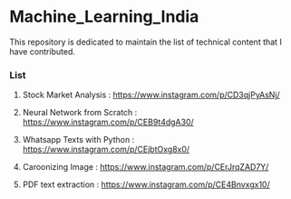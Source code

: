 # Machine_Learning_India
This repository is dedicated to maintain the list of technical content that I have contributed. 

### List
  
  1. Stock Market Analysis : https://www.instagram.com/p/CD3qjPyAsNj/
  
  2. Neural Network from Scratch : https://www.instagram.com/p/CEB9t4dgA30/
  
  3. Whatsapp Texts with Python : https://www.instagram.com/p/CEjbtOxg8x0/
  
  4. Caroonizing Image : https://www.instagram.com/p/CErJrqZAD7Y/
  
  5. PDF text extraction : https://www.instagram.com/p/CE4Bnvxgx10/
  
